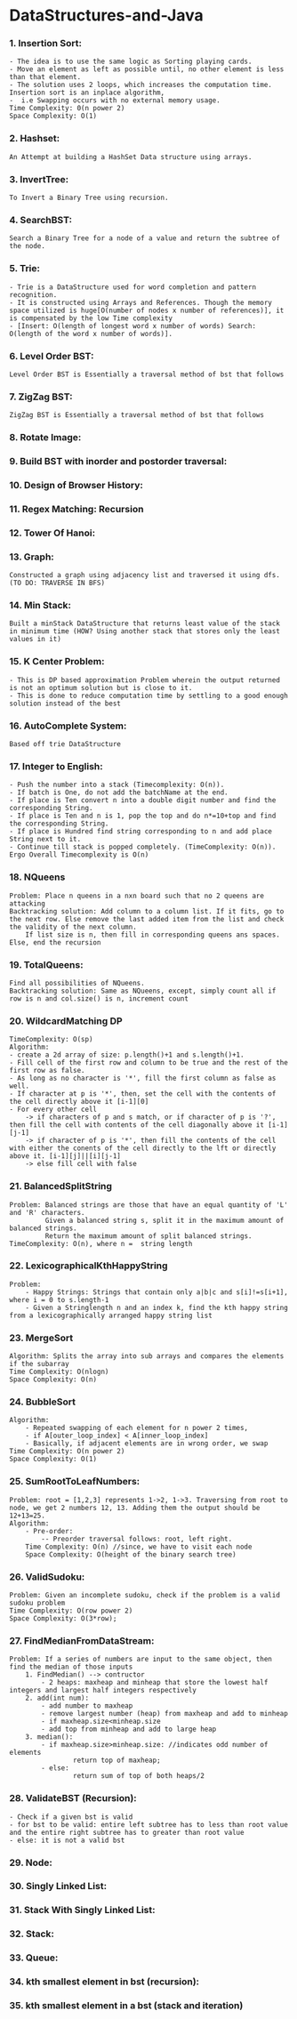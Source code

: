 # DataStructures-and-Java

### 1. Insertion Sort:
    - The idea is to use the same logic as Sorting playing cards. 
    - Move an element as left as possible until, no other element is less than that element.  
    - The solution uses 2 loops, which increases the computation time. Insertion sort is an inplace algorithm,
    -  i.e Swapping occurs with no external memory usage.
    Time Complexity: 0(n power 2)
    Space Complexity: O(1)
  
### 2. Hashset:
    An Attempt at building a HashSet Data structure using arrays.

### 3. InvertTree:
    To Invert a Binary Tree using recursion.  
  
 ### 4. SearchBST:
    Search a Binary Tree for a node of a value and return the subtree of the node.

### 5. Trie:
    - Trie is a DataStructure used for word completion and pattern recognition. 
    - It is constructed using Arrays and References. Though the memory space utilized is huge[O(number of nodes x number of references)], it is compensated by the low Time complexity 
    - [Insert: O(length of longest word x number of words) Search: O(length of the word x number of words)].

### 6. Level Order BST:
    Level Order BST is Essentially a traversal method of bst that follows 
  
 ### 7. ZigZag BST:
    ZigZag BST is Essentially a traversal method of bst that follows
 
 ### 8. Rotate Image:
 
 ### 9. Build BST with inorder and postorder traversal:

### 10. Design of Browser History:

### 11. Regex Matching: Recursion

### 12. Tower Of Hanoi: 

### 13. Graph:
    Constructed a graph using adjacency list and traversed it using dfs. (TO DO: TRAVERSE IN BFS)
    
### 14. Min Stack:
    Built a minStack DataStructure that returns least value of the stack in minimum time (HOW? Using another stack that stores only the least values in it)
    
### 15. K Center Problem:
    - This is DP based approximation Problem wherein the output returned is not an optimum solution but is close to it. 
    - This is done to reduce computation time by settling to a good enough solution instead of the best

### 16. AutoComplete System:
    Based off trie DataStructure

### 17. Integer to English:
    - Push the number into a stack (Timecomplexity: O(n)). 
    - If batch is One, do not add the batchName at the end. 
    - If place is Ten convert n into a double digit number and find the corresponding String. 
    - If place is Ten and n is 1, pop the top and do n*=10+top and find the corresponding String. 
    - If place is Hundred find string corresponding to n and add place String next to it. 
    - Continue till stack is popped completely. (TimeComplexity: O(n)). Ergo Overall Timecomplexity is O(n)
    
### 18. NQueens
    Problem: Place n queens in a nxn board such that no 2 queens are attacking
    Backtracking solution: Add column to a column list. If it fits, go to the next row. Else remove the last added item from the list and check the validity of the next column. 
        If list size is n, then fill in corresponding queens ans spaces. Else, end the recursion

### 19. TotalQueens:
    Find all possibilities of NQueens.
    Backtracking solution: Same as NQueens, except, simply count all if row is n and col.size() is n, increment count

### 20. WildcardMatching DP
    TimeComplexity: O(sp)
    Algorithm: 
    - create a 2d array of size: p.length()+1 and s.length()+1. 
    - Fill cell of the first row and column to be true and the rest of the first row as false. 
    - As long as no character is '*', fill the first column as false as well. 
    - If character at p is '*', then, set the cell with the contents of the cell directly above it [i-1][0]
    - For every other cell
        -> if characters of p and s match, or if character of p is '?', then fill the cell with contents of the cell diagonally above it [i-1][j-1]
        -> if character of p is '*', then fill the contents of the cell with either the conents of the cell directly to the lft or directly above it. [i-1][j]||[i][j-1]
        -> else fill cell with false
        
### 21. BalancedSplitString
    Problem: Balanced strings are those that have an equal quantity of 'L' and 'R' characters.
             Given a balanced string s, split it in the maximum amount of balanced strings.
             Return the maximum amount of split balanced strings.
    TimeComplexity: O(n), where n =  string length

### 22. LexicographicalKthHappyString
    Problem: 
        - Happy Strings: Strings that contain only a|b|c and s[i]!=s[i+1], where i = 0 to s.length-1
        - Given a Stringlength n and an index k, find the kth happy string from a lexicographically arranged happy string list

### 23. MergeSort
    Algorithm: Splits the array into sub arrays and compares the elements if the subarray
    Time Complexity: O(nlogn)
    Space Complexity: O(n)
    
### 24. BubbleSort
    Algorithm: 
        - Repeated swapping of each element for n power 2 times, 
        - if A[outer_loop_index] < A[inner_loop_index] 
        - Basically, if adjacent elements are in wrong order, we swap
    Time Complexity: O(n power 2)
    Space Complexity: O(1)

### 25.  SumRootToLeafNumbers:
    Problem: root = [1,2,3] represents 1->2, 1->3. Traversing from root to node, we get 2 numbers 12, 13. Adding them the output should be 12+13=25.
    Algorithm:
        - Pre-order:
            -- Preorder traversal follows: root, left right. 
        Time Complexity: O(n) //since, we have to visit each node
        Space Complexity: O(height of the binary search tree)        

### 26. ValidSudoku:
    Problem: Given an incomplete sudoku, check if the problem is a valid sudoku problem
    Time Complexity: O(row power 2)
    Space Complexity: O(3*row);

### 27. FindMedianFromDataStream:
    Problem: If a series of numbers are input to the same object, then find the median of those inputs
        1. FindMedian() --> contructor
            - 2 heaps: maxheap and minheap that store the lowest half integers and largest half integers respectively
        2. add(int num):
            - add number to maxheap
            - remove largest number (heap) from maxheap and add to minheap
            - if maxheap.size<minheap.size
            - add top from minheap and add to large heap
        3. median():
            - if maxheap.size>minheap.size: //indicates odd number of elements
                    return top of maxheap;
            - else:
                    return sum of top of both heaps/2 
        
### 28. ValidateBST (Recursion):
    - Check if a given bst is valid
    - for bst to be valid: entire left subtree has to less than root value and the entire right subtree has to greater than root value
    - else: it is not a valid bst
    
### 29. Node:
### 30. Singly Linked List:
### 31. Stack With Singly Linked List:
### 32. Stack:
### 33. Queue: 
### 34. kth smallest element in bst (recursion): 
### 35. kth smallest element in a bst (stack and iteration)
